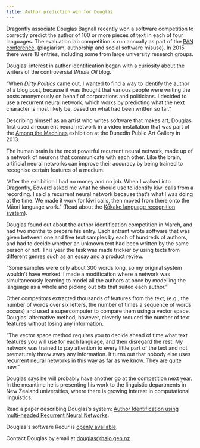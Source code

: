 ```yaml
---
title: Author prediction win for Douglas 
---
```


Dragonfly associate Douglas Bagnall recently won a software competition to correctly predict the 
author of 100 or more pieces of text in each of four languages. The evaluation lab competition 
is run annually as part of the [PAN conference](http://www.uni-weimar.de/medien/webis/events/pan-15/pan15-web/), (plagiarism, authorship and social software 
misuse). In 2015 there were 18 entries, including some from large university research 
groups.

<!--more-->

Douglas’ interest in author identification began with a curiosity about the writers of the 
controversial *Whale Oil* blog. 

“When *Dirty Politics* came out, I wanted to find a way to identify the author of a blog post, 
because it was thought that various people were writing the posts anonymously on behalf of 
corporations and politicians. I decided to use a recurrent neural network, which works by 
predicting what the next character is most likely be, based on what had been written so far.”

Describing himself as an artist who writes software that makes art, Douglas first used a 
recurrent neural network in a video installation that was part of the [Among the Machines]( 
http://dunedin.art.museum/exhibitions/future/australian_and_nz_artists) exhibition at the 
Dunedin Public Art Gallery in 2013. 

The human brain is the most powerful recurrent neural network, made up of a network of 
neurons that communicate with each other. Like the brain, artificial neural networks can 
improve their accuracy by being trained to recognise certain features of a medium. 

“After the exhibition I had no money and no job. When I walked into Dragonfly, Edward asked 
me what he should use to identify kiwi calls from a recording. I said a recurrent neural network 
because that’s what I was doing at the time. We made it work for kiwi calls, then moved from 
there onto the Māori language work.” (Read about the [Kōkako language recognition system](/news/2015-09-04-kokako-launch.html)).

Douglas found out about the author identification competition in March, and had two months 
to prepare his entry. Each entrant wrote software that was  given between one 
and five text samples by each of hundreds of authors, and had to decide whether 
an unknown text had been written by the same person or not. This year the task was 
made trickier by using texts from different genres such as an essay and a product review. 

“Some samples were only about 300 words long, so my original system wouldn’t have 
worked. I made a modification where a network was simultaneously learning to model all the 
authors at once by modelling the language as a whole and picking out bits that suited each 
author.”

Other competitors extracted thousands of features from the text, (e.g., the number of words 
over six letters, the number of times a sequence of words occurs) and used a supercomputer 
to compare them using a vector space. Douglas’ alternative method, however, 
cleverly reduced the number of text features without losing any information. 

“The vector space method requires you to decide ahead of time what text features you will 
use for each language, and then disregard the rest. My network was trained to pay attention 
to every little part of the text and not prematurely throw away any information. It turns out that 
nobody else uses recurrent neural networks in this way as far as we know. They are quite 
new.” 

Douglas says he will probably have another go at the competition next year. In the meantime 
he is presenting his work to the linguistic departments in New Zealand universities, where 
there is growing interest in computational linguistics. 

Read a paper describing Douglas’s system: [Author Identification using multi-headed Recurrent Neural Networks](http://www.uni-weimar.de/medien/webis/events/pan-15/pan15-papers-final/pan15-authorship-verification/bagnall15-notebook.pdf).

Douglas's software Recur is [openly available](https://github.com/douglasbagnall/recur).

Contact Douglas by email at [douglas@halo.gen.nz](mailto:douglas@halo.gen.nz).
